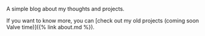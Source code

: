 A simple blog about my thoughts and projects.

If you want to know more, you can [check out my old projects (coming soon Valve time)]({% link about.md %}).

